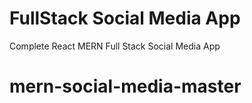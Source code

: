 # FullStack Social Media App
Complete React MERN Full Stack Social Media App
# mern-social-media-master
